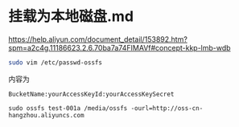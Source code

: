 # 挂载为本地磁盘.md
https://help.aliyun.com/document_detail/153892.htm?spm=a2c4g.11186623.2.6.70ba7a74FIMAVf#concept-kkp-lmb-wdb

```sh
sudo vim /etc/passwd-ossfs
```
内容为
```
BucketName:yourAccessKeyId:yourAccessKeySecret
```

```
sudo ossfs test-001a /media/ossfs -ourl=http://oss-cn-hangzhou.aliyuncs.com
```
